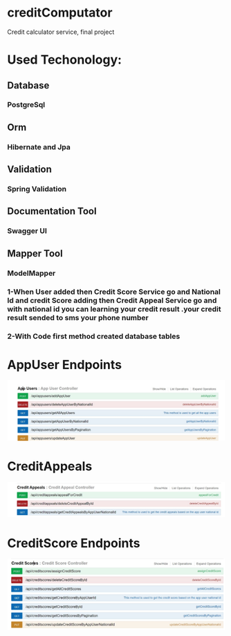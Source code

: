 # creditComputator
Credit calculator service, final project

# Used Techonology: 
## Database
### PostgreSql

## Orm 
### Hibernate and Jpa

## Validation 
### Spring Validation

## Documentation Tool
### Swagger UI

## Mapper Tool
### ModelMapper


### 1-When User added then Credit Score Service go and National Id and credit Score adding then Credit Appeal Service go and with national id  you can learning  your credit result .your  credit result sended to sms your phone number
### 2-With Code first method created database tables 




# AppUser Endpoints
![](projectphotos/Appuser.jpg)

# CreditAppeals
![](projectphotos/CreditAppeals.jpg)

# CreditScore Endpoints
![](projectphotos/CreditScore.jpg)


